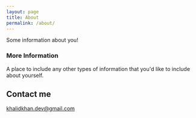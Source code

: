 ```yaml
---
layout: page
title: About
permalink: /about/
---
```


Some information about you!

### More Information

A place to include any other types of information that you'd like to include about yourself.

## Contact me

[khalidkhan.dev@gmail.com](mailto:khalidkhan.dev@gmail.com)
